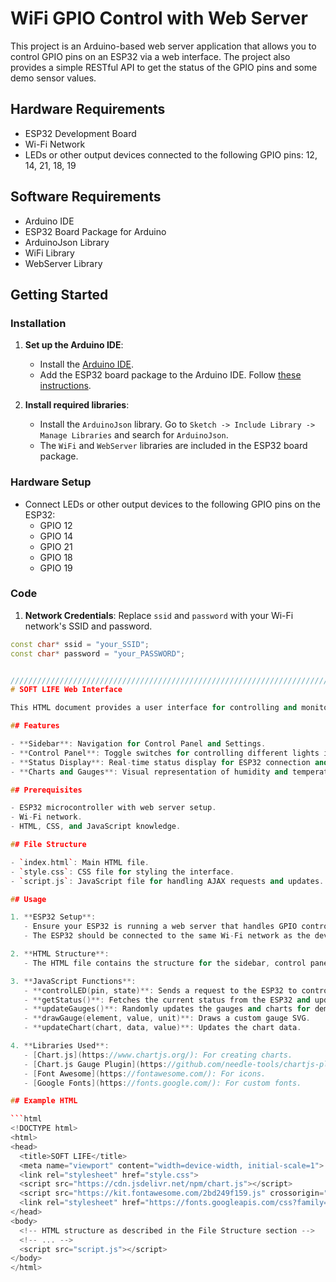 # WiFi GPIO Control with Web Server

This project is an Arduino-based web server application that allows you to control GPIO pins on an ESP32 via a web interface. The project also provides a simple RESTful API to get the status of the GPIO pins and some demo sensor values.

## Hardware Requirements

- ESP32 Development Board
- Wi-Fi Network
- LEDs or other output devices connected to the following GPIO pins: 12, 14, 21, 18, 19

## Software Requirements

- Arduino IDE
- ESP32 Board Package for Arduino
- ArduinoJson Library
- WiFi Library
- WebServer Library

## Getting Started

### Installation

1. **Set up the Arduino IDE**:
   - Install the [Arduino IDE](https://www.arduino.cc/en/software).
   - Add the ESP32 board package to the Arduino IDE. Follow [these instructions](https://github.com/espressif/arduino-esp32).

2. **Install required libraries**:
   - Install the `ArduinoJson` library. Go to `Sketch -> Include Library -> Manage Libraries` and search for `ArduinoJson`.
   - The `WiFi` and `WebServer` libraries are included in the ESP32 board package.

### Hardware Setup

- Connect LEDs or other output devices to the following GPIO pins on the ESP32:
  - GPIO 12
  - GPIO 14
  - GPIO 21
  - GPIO 18
  - GPIO 19

### Code

1. **Network Credentials**: Replace `ssid` and `password` with your Wi-Fi network's SSID and password.

```cpp
const char* ssid = "your_SSID";
const char* password = "your_PASSWORD";


///////////////////////////////////////////////////////////////////////////
# SOFT LIFE Web Interface

This HTML document provides a user interface for controlling and monitoring various aspects of a smart home system using an ESP32 microcontroller. The interface includes controls for lights and displays for temperature and humidity, along with real-time updates using AJAX.

## Features

- **Sidebar**: Navigation for Control Panel and Settings.
- **Control Panel**: Toggle switches for controlling different lights in the house.
- **Status Display**: Real-time status display for ESP32 connection and sensor data.
- **Charts and Gauges**: Visual representation of humidity and temperature using Chart.js and custom gauges.

## Prerequisites

- ESP32 microcontroller with web server setup.
- Wi-Fi network.
- HTML, CSS, and JavaScript knowledge.

## File Structure

- `index.html`: Main HTML file.
- `style.css`: CSS file for styling the interface.
- `script.js`: JavaScript file for handling AJAX requests and updates.

## Usage

1. **ESP32 Setup**:
   - Ensure your ESP32 is running a web server that handles GPIO controls and status requests.
   - The ESP32 should be connected to the same Wi-Fi network as the device accessing this web interface.

2. **HTML Structure**:
   - The HTML file contains the structure for the sidebar, control panel, status display, and chart containers.

3. **JavaScript Functions**:
   - **controlLED(pin, state)**: Sends a request to the ESP32 to control a specific GPIO pin.
   - **getStatus()**: Fetches the current status from the ESP32 and updates the interface.
   - **updateGauges()**: Randomly updates the gauges and charts for demonstration purposes.
   - **drawGauge(element, value, unit)**: Draws a custom gauge SVG.
   - **updateChart(chart, data, value)**: Updates the chart data.

4. **Libraries Used**:
   - [Chart.js](https://www.chartjs.org/): For creating charts.
   - [Chart.js Gauge Plugin](https://github.com/needle-tools/chartjs-plugin-gauge): For creating gauge charts.
   - [Font Awesome](https://fontawesome.com/): For icons.
   - [Google Fonts](https://fonts.google.com/): For custom fonts.

## Example HTML

```html
<!DOCTYPE html>
<html>
<head>
  <title>SOFT LIFE</title>
  <meta name="viewport" content="width=device-width, initial-scale=1">
  <link rel="stylesheet" href="style.css">
  <script src="https://cdn.jsdelivr.net/npm/chart.js"></script>
  <script src="https://kit.fontawesome.com/2bd249f159.js" crossorigin="anonymous"></script>
  <link rel="stylesheet" href="https://fonts.googleapis.com/css?family=Audiowide">
</head>
<body>
  <!-- HTML structure as described in the File Structure section -->
  <!-- ... -->
  <script src="script.js"></script>
</body>
</html>

